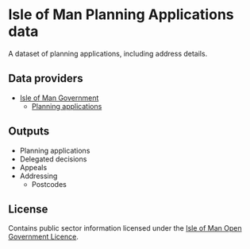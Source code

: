 # Isle of Man Planning Applications data

A dataset of planning applications, including address details.

## Data providers

* [Isle of Man Government](https://www.gov.im/about-the-government/government/open-data/)
  * [Planning applications](https://www.gov.im/about-the-government/government/open-data/energy-and-environment/planning-application-data/)

## Outputs

  * Planning applications
  * Delegated decisions
  * Appeals
  * Addressing
    * Postcodes

## License

Contains public sector information licensed under the [Isle of Man Open Government Licence](https://www.gov.im/about-this-site/open-government-licence/).
